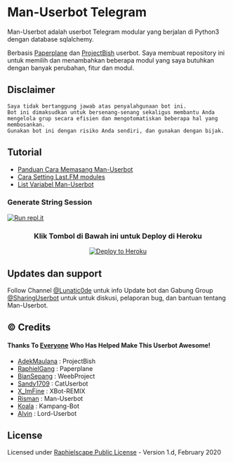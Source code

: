 # Man-Userbot Telegram

Man-Userbot adalah userbot Telegram modular yang berjalan di Python3 dengan database sqlalchemy.

Berbasis [Paperplane](https://github.com/RaphielGang/Telegram-UserBot) dan [ProjectBish](https://github.com/adekmaulana/ProjectBish) userbot.
Saya membuat repository ini untuk memilih dan menambahkan beberapa modul yang saya butuhkan dengan banyak perubahan, fitur dan modul.

## Disclaimer

```
Saya tidak bertanggung jawab atas penyalahgunaan bot ini.
Bot ini dimaksudkan untuk bersenang-senang sekaligus membantu Anda
mengelola grup secara efisien dan mengotomatiskan beberapa hal yang membosankan.
Gunakan bot ini dengan risiko Anda sendiri, dan gunakan dengan bijak.
```

## Tutorial

- [Panduan Cara Memasang Man-Userbot](https://mrismanaziz.medium.com/cara-memasang-userbot-telegram-repo-man-userbot-deploy-di-heroku-c56d1f8b5537)
- [Cara Setting Last.FM modules](https://telegra.ph/How-to-set-up-LastFM-module-for-Paperplane-userbot-11-02)
- [List Variabel Man-Userbot](https://telegra.ph/List-Variabel-Heroku-untuk-Man-Userbot-09-22)

### Generate String Session
[![Run repl.it](https://img.shields.io/badge/run-string__session.py-blue?style=for-the-badge&logo=repl.it)](https://repl.it/@mrismanaziz/stringenSession?lite=1&outputonly=1)

<h3 align="center">Klik Tombol di Bawah ini untuk Deploy di Heroku</h3>
<p align="center"><a href="https://heroku.com/deploy?template=https://github.com/dennisdwntr/Man-Deploy"><img src="https://www.herokucdn.com/deploy/button.png" alt="Deploy to Heroku" target="_blank"/></a></p>

## Updates dan support

Follow Channel [@Lunatic0de](https://t.me/Lunatic0de) untuk info Update bot dan Gabung Group [@SharingUserbot](https://t.me/SharingUserbot) untuk untuk diskusi, pelaporan bug, dan bantuan tentang Man-Userbot.

## © Credits
#### Thanks To [Everyone](https://github.com/mrismanaziz/Man-Userbot/graphs/contributors) Who Has Helped Make This Userbot Awesome!
*   [AdekMaulana](https://github.com/adekmaulana) : ProjectBish
*   [RaphielGang](https://github.com/RaphielGang) : Paperplane
*   [BianSepang](https://github.com/BianSepang/WeebProject) : WeebProject
*   [Sandy1709](https://github.com/sandy1709/catuserbot) : CatUserbot
*   [X_ImFine](https://github.com/ximfine) :  XBot-REMIX
*   [Risman](https://github.com/mrismanaziz/Man-Userbot) :  Man-Userbot
*   [Koala](https://github.com/ManusiaRakitan/Kampang-Bot) : Kampang-Bot
*   [Alvin](https://github.com/Zora24/Lord-Userbot) : Lord-Userbot

## License
Licensed under [Raphielscape Public License](https://github.com/mrismanaziz/Man-Userbot/blob/Man-Userbot/LICENSE) - Version 1.d, February 2020
